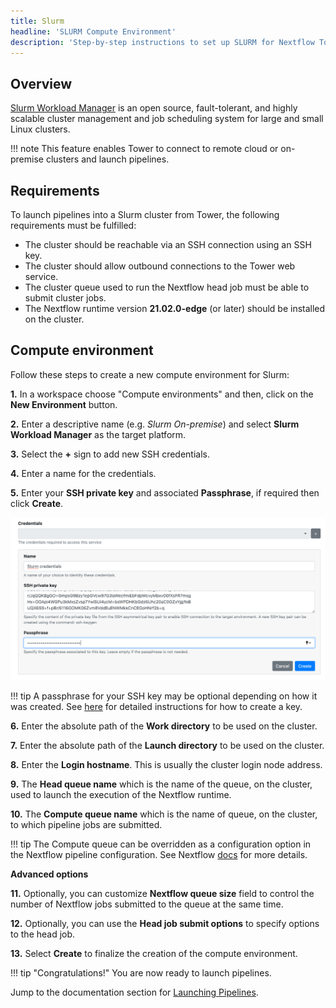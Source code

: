 ```yaml
---
title: Slurm
headline: 'SLURM Compute Environment'
description: 'Step-by-step instructions to set up SLURM for Nextflow Tower.'
---
```

## Overview

[Slurm Workload Manager](https://slurm.schedmd.com/overview.html) is an open source, fault-tolerant, and highly scalable cluster management and job scheduling system for large and small Linux clusters.

!!! note 
    This feature enables Tower to connect to remote cloud or on-premise clusters and launch pipelines.

## Requirements

To launch pipelines into a Slurm cluster from Tower, the following requirements must be fulfilled:

* The cluster should be reachable via an SSH connection using an SSH key.
* The cluster should allow outbound connections to the Tower web service.
* The cluster queue used to run the Nextflow head job must be able to submit cluster jobs.
* The Nextflow runtime version **21.02.0-edge** (or later) should be installed on the cluster.


## Compute environment

Follow these steps to create a new compute environment for Slurm:

**1.** In a workspace choose "Compute environments" and then, click on the **New Environment** button.

**2.** Enter a descriptive name (e.g. *Slurm On-premise*) and select **Slurm Workload Manager** as the target platform.

**3.** Select the **+** sign to add new SSH credentials.

**4.** Enter a name for the credentials.

**5.** Enter your **SSH private key** and associated **Passphrase**, if required then click **Create**.

![](_images/slurm_tower_credentials.png)

!!! tip 
    A passphrase for your SSH key may be optional depending on how it was created. See [here](https://docs.github.com/en/free-pro-team@latest/github/authenticating-to-github/generating-a-new-ssh-key-and-adding-it-to-the-ssh-agent) for detailed instructions for how to create a key.


**6.** Enter the absolute path of the **Work directory** to be used on the cluster.

**7.** Enter the absolute path of the **Launch directory** to be used on the cluster.

**8.** Enter the **Login hostname**. This is usually the cluster login node address.

**9.** The **Head queue name** which is the name of the queue, on the cluster, used to launch the execution of the Nextflow runtime.

**10.** The **Compute queue name** which is the name of queue, on the cluster, to which pipeline jobs are submitted.

!!! tip 
    The Compute queue can be overridden as a configuration option in the Nextflow pipeline configuration. See Nextflow [docs](https://www.nextflow.io/docs/latest/process.html#queue) for more details.

**Advanced options**


**11.** Optionally, you can customize **Nextflow queue size** field to control the number of Nextflow jobs submitted to the queue at the same time.

**12.** Optionally, you can use the **Head job submit options** to  specify options to the head job.

**13.** Select **Create** to finalize the creation of the compute environment.


!!! tip "Congratulations!" 
    You are now ready to launch pipelines.

Jump to the documentation section for [Launching Pipelines](/launch/overview/).

